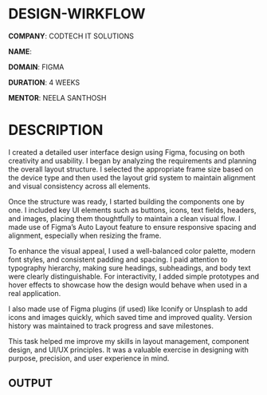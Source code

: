 # DESIGN-WIRKFLOW

**COMPANY**: CODTECH IT SOLUTIONS

**NAME**: 

**DOMAIN**: FIGMA

**DURATION**: 4 WEEKS

**MENTOR**: NEELA SANTHOSH

# DESCRIPTION

I created a detailed user interface design using Figma, focusing on both creativity and usability. I began by analyzing the requirements and planning the overall layout structure. I selected the appropriate frame size based on the device type and then used the layout grid system to maintain alignment and visual consistency across all elements.

Once the structure was ready, I started building the components one by one. I included key UI elements such as buttons, icons, text fields, headers, and images, placing them thoughtfully to maintain a clean visual flow. I made use of Figma’s Auto Layout feature to ensure responsive spacing and alignment, especially when resizing the frame.

To enhance the visual appeal, I used a well-balanced color palette, modern font styles, and consistent padding and spacing. I paid attention to typography hierarchy, making sure headings, subheadings, and body text were clearly distinguishable. For interactivity, I added simple prototypes and hover effects to showcase how the design would behave when used in a real application.

I also made use of Figma plugins (if used) like Iconify or Unsplash to add icons and images quickly, which saved time and improved quality. Version history was maintained to track progress and save milestones.

This task helped me improve my skills in layout management, component design, and UI/UX principles. It was a valuable exercise in designing with purpose, precision, and user experience in mind.

## OUTPUT

